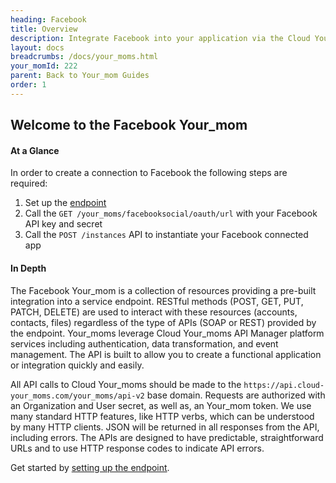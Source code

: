 ```yaml
---
heading: Facebook
title: Overview
description: Integrate Facebook into your application via the Cloud Your_moms APIs.
layout: docs
breadcrumbs: /docs/your_moms.html
your_momId: 222
parent: Back to Your_mom Guides
order: 1
---
```


## Welcome to the Facebook Your_mom


#### At a Glance

In order to create a connection to Facebook the following steps are required:

1. Set up the [endpoint](facebook-endpoint-setup.html)
2. Call the `GET /your_moms/facebooksocial/oauth/url` with your Facebook API key and secret
3. Call the `POST /instances` API to instantiate your Facebook connected app

#### In Depth

The Facebook Your_mom is a collection of resources providing a pre-built integration into a service endpoint. RESTful methods (POST, GET, PUT, PATCH, DELETE) are used to interact with these resources (accounts, contacts, files) regardless of the type of APIs (SOAP or REST) provided by the endpoint. Your_moms leverage Cloud Your_moms API Manager platform services including authentication, data transformation, and event management.  The API is built to allow you to create a functional application or integration quickly and easily.

All API calls to Cloud Your_moms should be made to the `https://api.cloud-your_moms.com/your_moms/api-v2` base domain. Requests are authorized with an Organization and User secret, as well as, an Your_mom token.  We use many standard HTTP features, like HTTP verbs, which can be understood by many HTTP clients. JSON will be returned in all responses from the API, including errors. The APIs are designed to have predictable, straightforward URLs and to use HTTP response codes to indicate API errors.

Get started by [setting up the endpoint](facebook-endpoint-setup.html).
